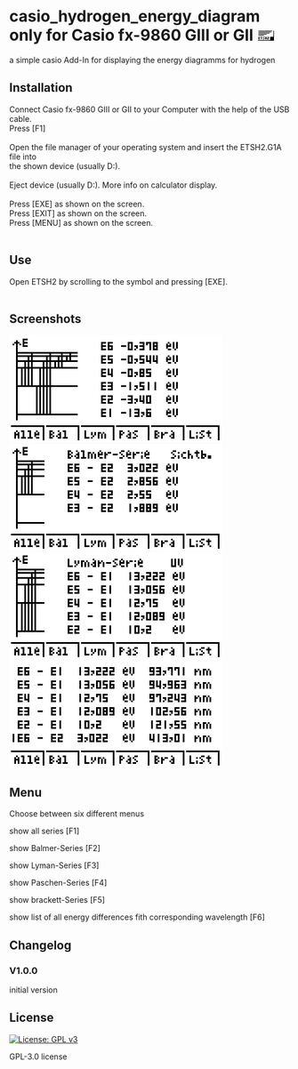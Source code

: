 # casio_hydrogen_energy_diagram only for Casio fx-9860 GIII or GII ![MainIcon](MainIcon.bmp)
a simple casio Add-In for displaying the energy diagramms for hydrogen

## Installation

Connect Casio fx-9860 GIII or GII to your Computer with the help of the USB cable.<br>
Press [F1]<br>
<br>
Open the file manager of your operating system and insert the ETSH2.G1A file into <br>
the shown device (usually D:).<br>
<br>
Eject device (usually D:). More info on calculator display.<br>
<br>
Press [EXE] as shown on the screen.<br>
Press [EXIT] as shown on the screen.<br>
Press [MENU] as shown on the screen.<br>
<br>

## Use

Open ETSH2 by scrolling to the symbol and pressing [EXE].<br>
<br>

## Screenshots

![main menu](Alle.bmp)
![Balmer menu](Balmer.bmp)
![Lyman menu](Lyman.bmp)
![list menu](List.bmp)

## Menu

Choose between six different menus

show all series [F1]

show Balmer-Series [F2]

show Lyman-Series [F3]

show Paschen-Series [F4]

show brackett-Series [F5]

show list of all energy differences fith corresponding wavelength [F6]

## Changelog

### V1.0.0
initial version

## License
[![License: GPL v3](https://img.shields.io/badge/License-GPLv3-blue.svg)](https://www.gnu.org/licenses/gpl-3.0)

GPL-3.0 license
